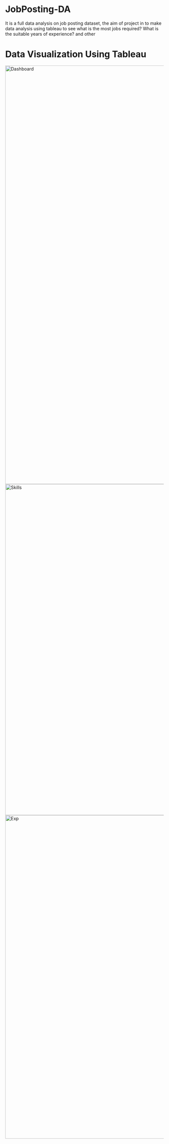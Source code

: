 # JobPosting-DA
It is a full data analysis on job posting dataset, the aim of project in to make data analysis using tableau to see what is the most jobs required? What is the suitable years of experience? and other
# Data Visualization Using Tableau
<img width="1330" alt="Dashboard" src="https://user-images.githubusercontent.com/113467065/235375257-625e201f-104a-4954-b329-325a20aa016d.png">
<img width="1052" alt="Skills" src="https://user-images.githubusercontent.com/113467065/235375244-7659f3c6-7c26-4bef-8fd1-a2c13f859a31.png">
<img width="1028" alt="Exp" src="https://user-images.githubusercontent.com/113467065/235375250-4f9528d1-64ce-4bb7-90c2-197e8a2325c0.png">
